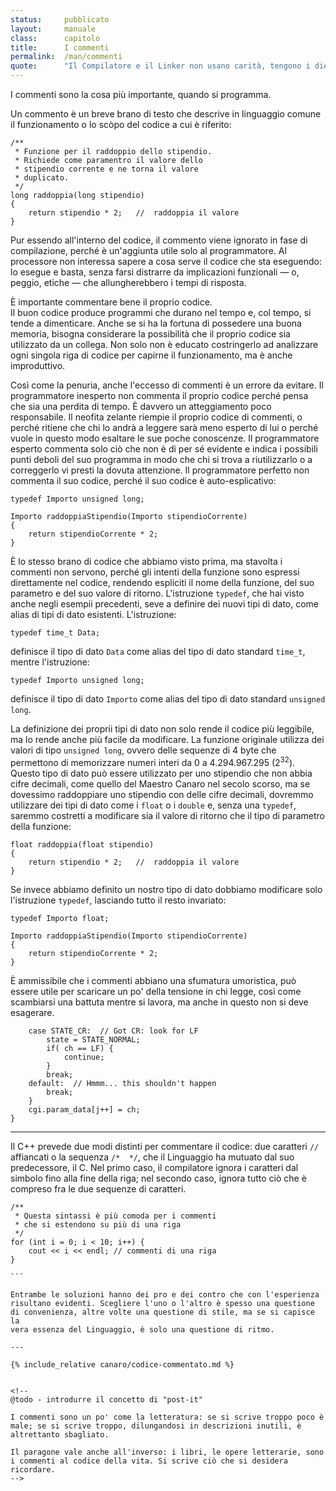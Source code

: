 ```yaml
---
status:     pubblicato
layout:     manuale
class:      capitolo
title:      I commenti
permalink:  /man/commenti
quote:      "Il Compilatore e il Linker non usano carità, tengono i diecimila oggetti per cani di paglia"
---
```


 

I commenti sono la cosa più importante, quando si programma.

Un commento è un breve brano di testo che descrive in linguaggio comune
il funzionamento o lo scòpo del codice a cui è riferito:

```
/**
 * Funzione per il raddoppio dello stipendio.
 * Richiede come paramentro il valore dello 
 * stipendio corrente e ne torna il valore 
 * duplicato.
 */
long raddoppia(long stipendio)
{
    return stipendio * 2;   //  raddoppia il valore 
}
```

Pur essendo all'interno del codice, il commento viene ignorato in fase
di compilazione, perché è un'aggiunta utile solo al programmatore. 
Al processore non interessa sapere a cosa serve il codice che sta eseguendo: lo esegue e basta, senza farsi distrarre da implicazioni funzionali &mdash; o, peggio, etiche &mdash; che allungherebbero i tempi di risposta.

È importante commentare bene il proprio codice.  
Il buon codice produce programmi che durano nel tempo e, col tempo, si
tende a dimenticare.
Anche se si ha la fortuna di possedere una buona memoria, bisogna
considerare la possibilità che il proprio codice sia utilizzato da un
collega. Non solo non è educato costringerlo ad analizzare ogni singola
riga di codice per capirne il funzionamento, ma è anche improduttivo.

Così come la penuria, anche l'eccesso di commenti è un errore da evitare.
Il programmatore inesperto non commenta il proprio codice perché pensa
che sia una perdita di tempo. È davvero un atteggiamento poco
responsabile.
Il neofita zelante riempie il proprio codice di commenti, o perché
ritiene che chi lo andrà a leggere sarà meno esperto di lui o perché
vuole in questo modo esaltare le sue poche conoscenze.
Il programmatore esperto commenta solo ciò che non è di per sé evidente
e indica i possibili punti deboli del suo programma in modo che chi si
trova a riutilizzarlo o a correggerlo vi presti la dovuta attenzione.
Il programmatore perfetto non commenta il suo codice, perché il suo codice è auto-esplicativo:

```
typedef Importo unsigned long;

Importo raddoppiaStipendio(Importo stipendioCorrente)
{
    return stipendioCorrente * 2;   
}
```

È lo stesso brano di codice che abbiamo visto prima, ma stavolta i commenti non servono, perché gli intenti della funzione sono espressi direttamente nel codice, rendendo espliciti il nome della funzione, del suo parametro e del suo valore di ritorno.
L'istruzione `typedef`, che hai visto anche negli esempii precedenti, seve a 
definire dei nuovi tipi di dato, come alias di tipi di dato esistenti.
L'istruzione:

```
typedef time_t Data;
```

definisce il tipo di dato `Data` come alias del tipo di dato standard `time_t`, mentre l'istruzione:

```
typedef Importo unsigned long;
```

definisce il tipo di dato `Importo` come alias del tipo di dato standard `unsigned long`.

La definizione dei proprii tipi di dato non solo rende il codice più leggibile, ma lo rende anche più facile da modificare.
La funzione originale utilizza dei valori di tipo `unsigned long`, ovvero delle sequenze di 4 byte che permettono di memorizzare numeri interi da 0 a 4.294.967.295 (2<sup>32</sup>).
Questo tipo di dato può essere utilizzato per uno stipendio che non abbia cifre decimali, come quello del Maestro Canaro nel secolo scorso, ma se dovessimo raddoppiare uno stipendio con delle cifre decimali, dovremmo utilizzare dei tipi di dato come i `float` o i `double` e, senza una `typedef`, saremmo costretti a modificare sia il valore di ritorno che il tipo di parametro della funzione:

```
float raddoppia(float stipendio)
{
    return stipendio * 2;   //  raddoppia il valore 
}
```  
Se invece abbiamo definito un nostro tipo di dato dobbiamo modificare solo l'istruzione `typedef`, lasciando tutto il resto invariato:


```
typedef Importo float;

Importo raddoppiaStipendio(Importo stipendioCorrente)
{
    return stipendioCorrente * 2;   
}
```

È ammissibile che i commenti abbiano una sfumatura umoristica, può
essere utile per scaricare un po' della tensione in chi legge, così come
scambiarsi una battuta mentre si lavora, ma anche in questo non si deve
esagerare.

```
    case STATE_CR:  // Got CR: look for LF 
        state = STATE_NORMAL;
        if( ch == LF) {
            continue;
        }
        break;
    default:  // Hmmm... this shouldn't happen
        break;
    }
    cgi.param_data[j++] = ch;
}
```

---

Il C++ prevede due modi distinti per commentare il codice: due caratteri
`//` affiancati o la sequenza `/*  */`, che il Linguaggio ha mutuato dal
suo predecessore, il C.
Nel primo caso, il compilatore ignora i caratteri dal simbolo fino alla
fine della riga; nel secondo caso, ignora tutto ciò che è compreso fra
le due sequenze di caratteri.

````
/**
 * Questa sintassi è più comoda per i commenti 
 * che si estendono su più di una riga
 */
for (int i = 0; i < 10; i++) {
    cout << i << endl; // commenti di una riga
}

```

Entrambe le soluzioni hanno dei pro e dei contro che con l'esperienza
risultano evidenti. Scegliere l'uno o l'altro è spesso una questione
di convenienza, altre volte una questione di stile, ma se si capisce la
vera essenza del Linguaggio, è solo una questione di ritmo.

---

{% include_relative canaro/codice-commentato.md %}


<!--
@todo - introdurre il concetto di "post-it"

I commenti sono un po' come la letteratura: se si scrive troppo poco è
male; se si scrive troppo, dilungandosi in descrizioni inutili, è
altrettanto sbagliato.

Il paragone vale anche all'inverso: i libri, le opere letterarie, sono
i commenti al codice della vita. Si scrive ciò che si desidera
ricordare.
-->
